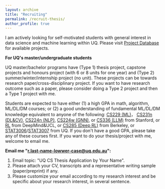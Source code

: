 ```yaml
---
layout: archive
title: "Recruiting"
permalink: /recruit-thesis/
author_profile: true
---
```


I am actively looking for self-motivated students with general interest in data science and machine learning within UQ. Please visit <a href="https://student.eait.uq.edu.au/projects/?semester_id%5B%5D=7520&school_id%5B%5D=itee&q=&sendButton=" target="_blank"> Project Database</a> for available projects.

**For UQ's master/undergraduate students**
  
  UQ master/bachelor programs have (Type 1) thesis project, capstone projects and honours project (with 6 or 8 units for one year) and (Type 2) summer/winter/internship project (no unit). These projects can be towards research paper/cross-disciplinary project. If you want to have research outcome such as a paper, please consider doing a Type 2 project and then a Type 1 project with me. 
  
Students are expected to have either (1) a high GPA in math, algorithm, ML/DL/DM courses; or (2) a good understanding of fundamental ML/DL/DM knowledge equivalent to anyone of the following: <a href="https://www.youtube.com/playlist?list=PLoROMvodv4rMiGQp3WXShtMGgzqpfVfbU" target="_blank"> CS229 (ML)</a>， <a href="https://www.youtube.com/playlist?list=PLkt2uSq6rBVctENoVBg1TpCC7OQi31AlC" target="_blank"> CS231n (DL&CV)</a>, <a href="https://www.youtube.com/playlist?list=PLoROMvodv4rOSH4v6133s9LFPRHjEmbmJ" target="_blank"> CS224n (NLP)</a>, <a href="https://www.youtube.com/playlist?list=PLoROMvodv4rPLKxIpqhjhPgdQy7imNkDn" target="_blank"> CS224w (GNN)</a>, or <a href="https://stanford-cs336.github.io/" target="_blank"> CS336 (LLM)</a> from Stanford, or <a href="https://www.youtube.com/playlist?list=PLqYmG7hTraZDM-OYHWgPebj2MfCFzFObQ" target="_blank"> RL</a> from DeepMind&UCL, or <a href="https://www.youtube.com/playlist?list=PL_iWQOsE6TfXxKgI1GgyV1B_Xa0DxE5eH" target="_blank"> CS285 (Deep RL)</a> from Berkeley, or <a href="https://my.uq.edu.au/programs-courses/course.html?course_code=STAT3006" target="_blank"> STAT3006</a>/<a href="https://my.uq.edu.au/programs-courses/course.html?course_code=STAT3007" target="_blank">STAT3007</a> from UQ. If you don't have a good GPA, please take any of these courses first. If you want to do your thesis/project with me, welcome to email me.

**Email me "r.last-name-lowwer-case@uq.edu.au":**
1. Email topic: "UQ CS Thesis Application by Your Name".
2. Please attach your CV, transcripts and a representative writing sample (paper/preprint) if any.
3. Please customize your email according to my research interest and be specific about your research interest, in several sentence.